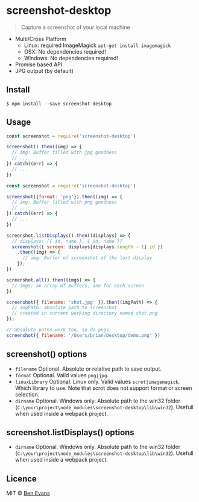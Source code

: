 # screenshot-desktop

> Capture a screenshot of your local machine

* Multi/Cross Platform
  * Linux: required ImageMagick `apt-get install imagemagick`
  * OSX: No dependencies required!
  * Windows: No dependencies required!
* Promise based API
* JPG output (by default)

## Install

    $ npm install --save screenshot-desktop

## Usage

```js
const screenshot = require('screenshot-desktop')

screenshot().then((img) => {
  // img: Buffer filled with jpg goodness
  // ...
}).catch((err) => {
  // ...
})
```

```js
const screenshot = require('screenshot-desktop')

screenshot({format: 'png'}).then((img) => {
  // img: Buffer filled with png goodness
  // ...
}).catch((err) => {
  // ...
})
```

```js
screenshot.listDisplays().then((displays) => {
  // displays: [{ id, name }, { id, name }]
  screenshot({ screen: displays[displays.length - 1].id })
    .then((img) => {
      // img: Buffer of screenshot of the last display
    });
})
```

```js
screenshot.all().then((imgs) => {
  // imgs: an array of Buffers, one for each screen
})
```

```js
screenshot({ filename: 'shot.jpg' }).then((imgPath) => {
  // imgPath: absolute path to screenshot
  // created in current working directory named shot.png
});

// absolute paths work too. so do pngs
screenshot({ filename: '/Users/brian/Desktop/demo.png' })
```

## screenshot() options

- `filename` Optional. Absolute or relative path to save output.
- `format` Optional. Valid values `png|jpg`. 
- `linuxLibrary` Optional. Linux only. Valid values `scrot|imagemagick`. Which library to use. Note that scrot does not support format or screen selection.
- `dirname` Optional. Windows only. Absolute path to the win32 folder (`C:\your\project\node_modules\screenshot-desktop\lib\win32`). Usefull when used inside a webpack project.

## screenshot.listDisplays() options

- `dirname` Optional. Windows only. Absolute path to the win32 folder (`C:\your\project\node_modules\screenshot-desktop\lib\win32`). Usefull when used inside a webpack project.

## Licence

MIT &copy; [Ben Evans](https://bencevans.io)
